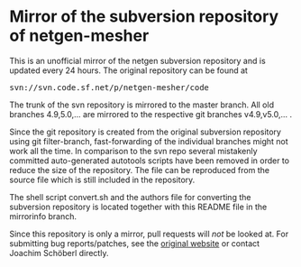 Mirror of the subversion repository of netgen-mesher
====================================================

This is an unofficial mirror of the netgen subversion repository and
is updated every 24 hours. The original repository can be found at

<pre>
svn://svn.code.sf.net/p/netgen-mesher/code
</pre>

The trunk of the svn repository is mirrored to the master branch. All
old branches 4.9,5.0,... are mirrored to the respective git branches
v4.9,v5.0,... .

Since the git repository is created from the original subversion
repository using git filter-branch, fast-forwarding of the individual
branches might not work all the time. In comparison to the svn repo
several mistakenly committed auto-generated autotools scripts have
been removed in order to reduce the size of the repository. The file
can be reproduced from the source file which is still included in the
repository.

The shell script convert.sh and the authors file for converting the
subversion repository is located together with this README file in the
mirrorinfo branch.

Since this repository is only a mirror, pull requests will _not_ be
looked at.  For submitting bug reports/patches, see the [original
website](http://sourceforge.net/projects/netgen-mesher) or contact
Joachim Schöberl directly.

